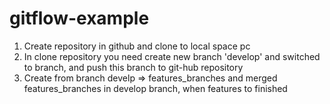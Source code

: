 # gitflow-example
1. Create repository in github and clone to local space pc
2. In clone repository you need create new branch 'develop' and switched to branch, and push this branch to git-hub repository
3. Create from branch develp => features_branches and merged features_branches in develop branch, when features to finished